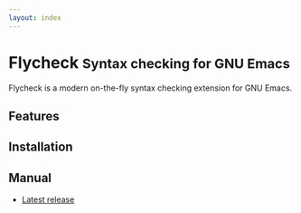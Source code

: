 ```yaml
---
layout: index
---
```


Flycheck <small>Syntax checking for GNU Emacs</small>
=====================================================

Flycheck is a modern on-the-fly syntax checking extension for GNU Emacs.

Features
--------

Installation
------------

Manual
------

- [Latest release](manual/latest/index.html)
